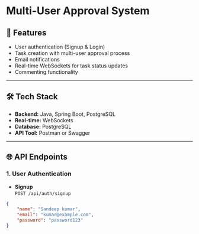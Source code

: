 # Multi-User Approval System

## 🚀 Features
- User authentication (Signup & Login)
- Task creation with multi-user approval process
- Email notifications
- Real-time WebSockets for task status updates
- Commenting functionality

---

## 🛠️ Tech Stack
- **Backend:** Java, Spring Boot, PostgreSQL
- **Real-time:** WebSockets
- **Database:** PostgreSQL
- **API Tool:** Postman or Swagger

---

## 🌐 API Endpoints

### 1. User Authentication
- **Signup**  
`POST /api/auth/signup`
```json
{
    "name": "Sandeep kumar",
    "email": "kumar@example.com",
    "password": "password123"
}
